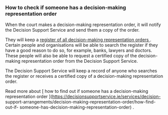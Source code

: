 ###  How to check if someone has a decision-making representation order

When the court makes a decision-making representation order, it will notify
the Decision Support Service and send them a copy of the order.

They will keep a [ register of all decision-making representation orders
](https://decisionsupportservice.ie/services/search-register) . Certain people
and organisations will be able to search the register if they have a good
reason to do so, for example, banks, lawyers and doctors. These people will
also be able to request a certified copy of the decision-making representation
order from the Decision Support Service.

The Decision Support Service will keep a record of anyone who searches the
register or receives a certified copy of a decision-making representation
order.

Read more about [ how to find out if someone has a decision-making
representation order ](https://decisionsupportservice.ie/services/decision-
support-arrangements/decision-making-representation-order/how-find-out-if-
someone-has-decision-making-representation-order) .
